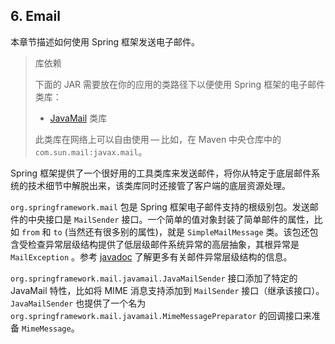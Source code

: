 ## 6. Email

本章节描述如何使用 Spring 框架发送电子邮件。

> 库依赖
>
> 下面的 JAR 需要放在你的应用的类路径下以便使用 Spring 框架的电子邮件类库：
>
> -  [JavaMail](https://javaee.github.io/javamail/) 类库
>
> 此类库在网络上可以自由使用 — 比如，在 Maven 中央仓库中的 `com.sun.mail:javax.mail`。

Spring 框架提供了一个很好用的工具类库来发送邮件，将你从特定于底层邮件系统的技术细节中解脱出来，该类库同时还接管了客户端的底层资源处理。

`org.springframework.mail` 包是 Spring 框架电子邮件支持的根级别包。发送邮件的中央接口是 `MailSender` 接口。一个简单的值对象封装了简单邮件的属性，比如 `from` 和 `to` (当然还有很多别的属性)，就是 `SimpleMailMessage` 类。该包还包含受检查异常层级结构提供了低层级邮件系统异常的高层抽象，其根异常是 `MailException` 。参考 [javadoc](https://docs.spring.io/spring-framework/docs/5.1.9.RELEASE/javadoc-api/org/springframework/mail/MailException.html) 了解更多有关邮件异常层级结构的信息。

`org.springframework.mail.javamail.JavaMailSender` 接口添加了特定的 JavaMail 特性，比如将 MIME 消息支持添加到 `MailSender` 接口（继承该接口）。`JavaMailSender` 也提供了一个名为 `org.springframework.mail.javamail.MimeMessagePreparator` 的回调接口来准备 `MimeMessage`。

